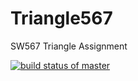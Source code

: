 # Triangle567
SW567 Triangle Assignment

[![build status of master](https://travis-ci.org/MarquisBan/Triangle567.png?branch=master)](https://travis-ci.org/MarquisBan/Triangle567)

